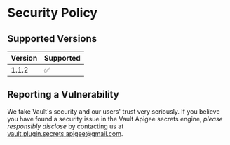 # Security Policy

## Supported Versions

| Version | Supported          |
| ------- | ------------------ |
| 1.1.2   | :white_check_mark: |

## Reporting a Vulnerability

We take Vault's security and our users' trust very seriously. If you believe you have found a security issue in the Vault Apigee secrets engine, _please responsibly disclose_ by contacting us at [vault.plugin.secrets.apigee@gmail.com](mailto:vault.plugin.secrets.apigee@gmail.com).